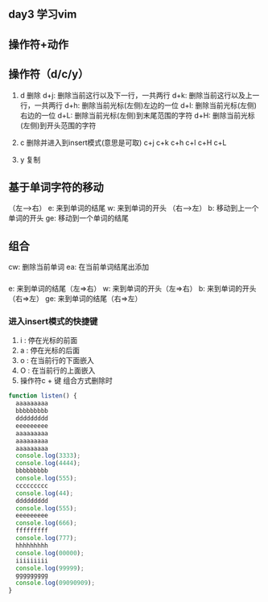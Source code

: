 ## day3 学习vim

## 操作符+动作

## 操作符（d/c/y）
1. d 删除
d+j: 删除当前这行以及下一行，一共两行
d+k: 删除当前这行以及上一行，一共两行
d+h: 删除当前光标(左侧)左边的一位
d+l: 删除当前光标(左侧)右边的一位
d+L: 删除当前光标(左侧)到末尾范围的字符
d+H: 删除当前光标(左侧)到开头范围的字符


2. c 删除并进入到insert模式(意思是可取)
c+j
c+k
c+h
c+l
c+H
c+L
3. y 复制


## 基于单词字符的移动
（左-->右）
e: 来到单词的结尾
w: 来到单词的开头
（右-->左）
b: 移动到上一个单词的开头
ge: 移动到一个单词的结尾

## 组合
cw: 删除当前单词
ea: 在当前单词结尾出添加


###
e: 来到单词的结尾（左=>右）
w: 来到单词的开头（左=>右）
b: 来到单词的开头（右=>左）
ge: 来到单词的结尾（右=>左）

### 进入insert模式的快捷键
1. i : 停在光标的前面
2. a : 停在光标的后面
3. o : 在当前行的下面嵌入 
4. O : 在当前行的上面嵌入
5. 操作符c + 键 组合方式删除时

```js
function listen() {
  aaaaaaaaa
  bbbbbbbbb
  ddddddddd
  eeeeeeeee
  aaaaaaaaa
  aaaaaaaaa
  aaaaaaaaa
  console.log(3333);
  console.log(4444);
  bbbbbbbbb
  console.log(555);
  ccccccccc
  console.log(44);
  ddddddddd
  console.log(555);
  eeeeeeeee
  console.log(666);
  fffffffff
  console.log(777);
  hhhhhhhhh
  console.log(00000);
  iiiiiiiii
  console.log(99999);
  ggggggggg
  console.log(09090909);
}

```